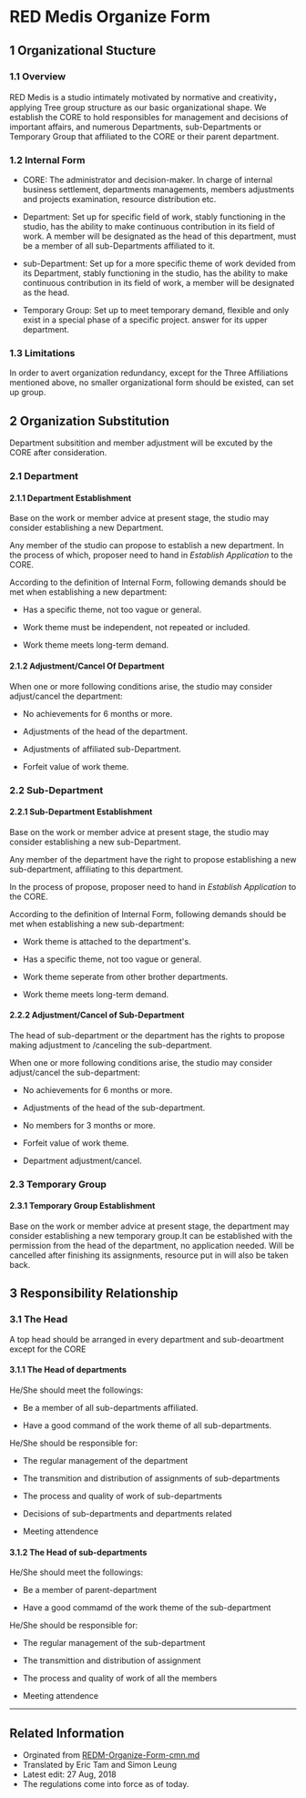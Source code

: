 # RED Medis Organize Form

## 1 Organizational Stucture

### 1.1 Overview

RED Medis is a studio intimately motivated by normative and creativity，applying Tree group structure as our basic organizational shape. We establish the CORE to hold responsibles for management and decisions of important affairs, and numerous Departments, sub-Departments or Temporary Group that affiliated to the CORE or their parent department.

### 1.2 Internal Form

* CORE: The administrator and decision-maker. In charge of internal business settlement, departments managements, members adjustments and projects examination, resource distribution etc.

* Department: Set up for specific field of work, stably functioning in the studio, has the ability to make continuous contribution in its field of work. A member will be designated as the head of this department, must be a member of all sub-Departments affiliated to it.

* sub-Department: Set up for a more specific theme of work devided from its Department, stably functioning in the studio, has the ability to make continuous contribution in its field of work, a member will be designated as the head. 

* Temporary Group: Set up to meet temporary demand, flexible and only exist in a special phase of a specific project. answer for its upper department. 

### 1.3 Limitations

In order to avert organization redundancy, except for the Three Affiliations mentioned above, no smaller organizational form should be existed, can set up group.

## 2 Organization Substitution

Department subsitition and member adjustment will be excuted by the CORE after consideration. 

### 2.1 Department

#### 2.1.1 Department Establishment

Base on the work or member advice at present stage, the studio may consider establishing a new Department.

Any member of the studio can propose to establish a new department. In the process of which, proposer need to hand in *Establish Application* to the CORE.

According to the definition of Internal Form, following demands should be met when establishing a new department:



* Has a specific theme, not too vague or general.

* Work theme must be independent, not repeated or included.

* Work theme meets long-term demand.




#### 2.1.2 Adjustment/Cancel Of Department

When one or more following conditions arise, the studio may consider adjust/cancel the department:




* No achievements for 6 months or more.

* Adjustments of the head of the department.

* Adjustments of affiliated sub-Department.

* Forfeit value of work theme.




### 2.2 Sub-Department

#### 2.2.1 Sub-Department Establishment

Base on the work or member advice at present stage, the studio may consider establishing a new sub-Department.

Any member of the department have the right to propose establishing a new sub-department, affiliating to this department.

In the process of propose, proposer need to hand in *Establish Application* to the CORE.

According to the definition of Internal Form, following demands should be met when establishing a new sub-department:




* Work theme is attached to the department's.

* Has a specific theme, not too vague or general.

* Work theme seperate from other brother departments.

* Work theme meets long-term demand.




#### 2.2.2 Adjustment/Cancel of Sub-Department

The head of sub-department or the department has the rights to propose making adjustment to /canceling the sub-department.

When one or more following conditions arise, the studio may consider adjust/cancel the sub-department:




- No achievements for 6 months or more.

- Adjustments of the head of the sub-department.

- No members for 3 months or more.

- Forfeit value of work theme.

- Department adjustment/cancel.



### 2.3 Temporary Group

#### 2.3.1 Temporary Group Establishment

Base on the work or member advice at present stage, the department may consider establishing a new temporary group.It can be established with the permission from the head of the department, no application needed. Will be cancelled after finishing its assignments, resource put in will also be taken back.

## 3 Responsibility Relationship

### 3.1 The Head

A top head should be arranged in every department and sub-deoartment except for the CORE



#### 3.1.1 The Head of departments

He/She should meet the followings:

- Be a member of all sub-departments affiliated.

- Have a good command of the work theme of all sub-departments.



He/She should be responsible for:

- The regular management of the department

- The transmition and distribution of assignments of sub-departments

- The process and quality of work of sub-departments

- Decisions of sub-departments and departments related

- Meeting attendence




#### 3.1.2 The Head of sub-departments

He/She should meet the followings:

- Be a member of parent-department

- Have a good commamd of the work theme of the sub-department

He/She should be responsible for:

- The regular management of the sub-department

- The transmittion and distribution of assignment

- The process and quality of work of all the members

- Meeting attendence

- - - -
## Related Information
- Orginated from [REDM-Organize-Form-cmn.md][1]
- Translated by Eric Tam and Simon Leung
- Latest edit: 27 Aug, 2018
- The regulations come into force as of today.



[1]: https://github.com/REDMedis/REDM-Regulations/blob/master/REDM-Organize-Form-cmn.md

